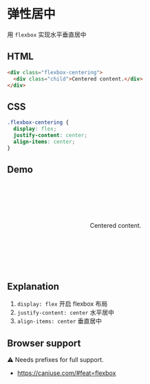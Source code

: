 # 弹性居中

用 `flexbox` 实现水平垂直居中

## HTML

```html
<div class="flexbox-centering">
  <div class="child">Centered content.</div>
</div>
```

## CSS

```css
.flexbox-centering {
  display: flex;
  justify-content: center;
  align-items: center;
}
```

## Demo

<div class="snippet-demo">
  <div class="snippet-demo__flexbox-centering">
    <p class="snippet-demo__flexbox-centering__child">Centered content.</p>
  </div>
</div>

<style>
.snippet-demo__flexbox-centering {
  display: flex;
  justify-content: center;
  align-items: center;
  height: 200px;
}
</style>

## Explanation

1.  `display: flex` 开启 flexbox 布局
2.  `justify-content: center` 水平居中
3.  `align-items: center` 垂直居中

## Browser support

<span class="snippet__support-note">⚠️ Needs prefixes for full support.</span>

- https://caniuse.com/#feat=flexbox

<!-- tags: layout -->
